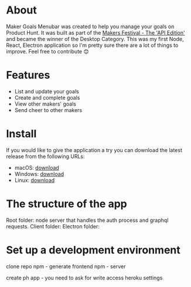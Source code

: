 # About
Maker Goals Menubar was created to help you manage your goals on Product Hunt. It was built as part of the [Makers Festival - The 'API Edition'](https://www.producthunt.com/makers-festival/product-hunt-api-2-0) and became the winner of the Desktop Category.
This was my first Node, React, Electron application so I'm pretty sure there are a lot of things to improve. Feel free to contribute 😊


# Features
- List and update your goals
- Create and complete goals
- View other makers' goals
- Send cheer to other makers

# Install
If you would like to give the application a try you can download the latest release from the following URLs:
- macOS: [download](https://bit.ly/makergoalsmenubar)
- Windows: [download](https://bit.ly/makergoalswin)
- Linux: [download](https://bit.ly/makergoalslinux)

# The structure of the app
Root folder: node server that handles the auth process and graphql requests.
Client folder: 
Electron folder: 

# Set up a development environment
clone repo
npm - generate frontend
npm - server

create ph app - you need to ask for write access
heroku settings
